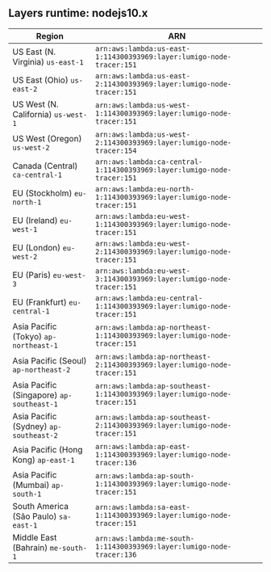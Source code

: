 Layers runtime: nodejs10.x
----
| Region | ARN |
| --- | --- |
|US East (N. Virginia)  `us-east-1`|`arn:aws:lambda:us-east-1:114300393969:layer:lumigo-node-tracer:151`|
|US East (Ohio)  `us-east-2`|`arn:aws:lambda:us-east-2:114300393969:layer:lumigo-node-tracer:151`|
|US West (N. California)  `us-west-1`|`arn:aws:lambda:us-west-1:114300393969:layer:lumigo-node-tracer:151`|
|US West (Oregon)  `us-west-2`|`arn:aws:lambda:us-west-2:114300393969:layer:lumigo-node-tracer:154`|
|Canada (Central)  `ca-central-1`|`arn:aws:lambda:ca-central-1:114300393969:layer:lumigo-node-tracer:151`|
|EU (Stockholm)  `eu-north-1`|`arn:aws:lambda:eu-north-1:114300393969:layer:lumigo-node-tracer:151`|
|EU (Ireland)  `eu-west-1`|`arn:aws:lambda:eu-west-1:114300393969:layer:lumigo-node-tracer:151`|
|EU (London)  `eu-west-2`|`arn:aws:lambda:eu-west-2:114300393969:layer:lumigo-node-tracer:151`|
|EU (Paris)  `eu-west-3`|`arn:aws:lambda:eu-west-3:114300393969:layer:lumigo-node-tracer:151`|
|EU (Frankfurt)  `eu-central-1`|`arn:aws:lambda:eu-central-1:114300393969:layer:lumigo-node-tracer:151`|
|Asia Pacific (Tokyo)  `ap-northeast-1`|`arn:aws:lambda:ap-northeast-1:114300393969:layer:lumigo-node-tracer:151`|
|Asia Pacific (Seoul)  `ap-northeast-2`|`arn:aws:lambda:ap-northeast-2:114300393969:layer:lumigo-node-tracer:151`|
|Asia Pacific (Singapore)  `ap-southeast-1`|`arn:aws:lambda:ap-southeast-1:114300393969:layer:lumigo-node-tracer:151`|
|Asia Pacific (Sydney)  `ap-southeast-2`|`arn:aws:lambda:ap-southeast-2:114300393969:layer:lumigo-node-tracer:151`|
|Asia Pacific (Hong Kong)  `ap-east-1`|`arn:aws:lambda:ap-east-1:114300393969:layer:lumigo-node-tracer:136`|
|Asia Pacific (Mumbai)  `ap-south-1`|`arn:aws:lambda:ap-south-1:114300393969:layer:lumigo-node-tracer:151`|
|South America (São Paulo)  `sa-east-1`|`arn:aws:lambda:sa-east-1:114300393969:layer:lumigo-node-tracer:151`|
|Middle East (Bahrain)  `me-south-1`|`arn:aws:lambda:me-south-1:114300393969:layer:lumigo-node-tracer:136`|
